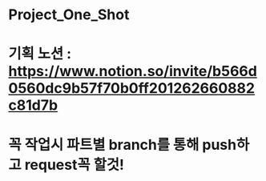 # Project_One_Shot
# 기획 노션 : https://www.notion.so/invite/b566d0560dc9b57f70b0ff201262660882c81d7b
# 꼭 작업시 파트별 branch를 통해 push하고 request꼭 할것!